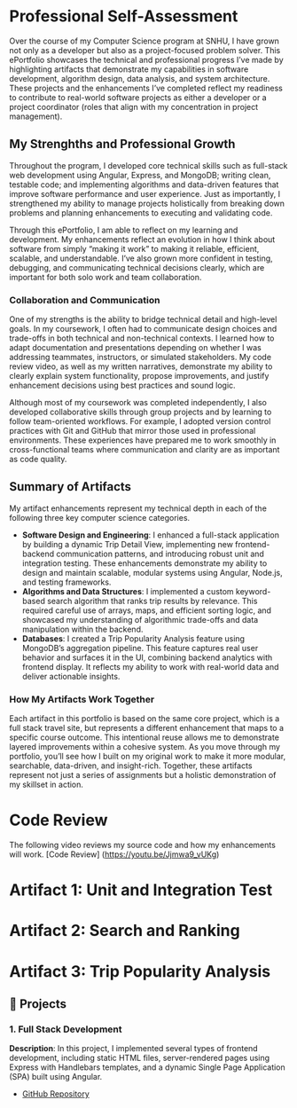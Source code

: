 # Professional Self-Assessment  
Over the course of my Computer Science program at SNHU, I have grown not only as a developer but also as a project-focused problem solver. This ePortfolio showcases the technical and professional progress I’ve made by highlighting artifacts that demonstrate my capabilities in software development, algorithm design, data analysis, and system architecture. These projects and the enhancements I’ve completed reflect my readiness to contribute to real-world software projects as either a developer or a project coordinator (roles that align with my concentration in project management).

## My Strenghths and Professional Growth
Throughout the program, I developed core technical skills such as full-stack web development using Angular, Express, and MongoDB; writing clean, testable code; and implementing algorithms and data-driven features that improve software performance and user experience. Just as importantly, I strengthened my ability to manage projects holistically from breaking down problems and planning enhancements to executing and validating code.

Through this ePortfolio, I am able to reflect on my learning and development. My enhancements reflect an evolution in how I think about software from simply “making it work” to making it reliable, efficient, scalable, and understandable. I’ve also grown more confident in testing, debugging, and communicating technical decisions clearly, which are important for both solo work and team collaboration.

### Collaboration and Communication
One of my strengths is the ability to bridge technical detail and high-level goals. In my coursework, I often had to communicate design choices and trade-offs in both technical and non-technical contexts. I learned how to adapt documentation and presentations depending on whether I was addressing teammates, instructors, or simulated stakeholders. My code review video, as well as my written narratives, demonstrate my ability to clearly explain system functionality, propose improvements, and justify enhancement decisions using best practices and sound logic.

Although most of my coursework was completed independently, I also developed collaborative skills through group projects and by learning to follow team-oriented workflows. For example, I adopted version control practices with Git and GitHub that mirror those used in professional environments. These experiences have prepared me to work smoothly in cross-functional teams where communication and clarity are as important as code quality.

## Summary of Artifacts
My artifact enhancements represent my technical depth in each of the following three key computer science categories. 
- **Software Design and Engineering**: I enhanced a full-stack application by building a dynamic Trip Detail View, implementing new frontend-backend communication patterns, and introducing robust unit and integration testing. These enhancements demonstrate my ability to design and maintain scalable, modular systems using Angular, Node.js, and testing frameworks.
- **Algorithms and Data Structures**: I implemented a custom keyword-based search algorithm that ranks trip results by relevance. This required careful use of arrays, maps, and efficient sorting logic, and showcased my understanding of algorithmic trade-offs and data manipulation within the backend.
- **Databases**: I created a Trip Popularity Analysis feature using MongoDB’s aggregation pipeline. This feature captures real user behavior and surfaces it in the UI, combining backend analytics with frontend display. It reflects my ability to work with real-world data and deliver actionable insights.

### How My Artifacts Work Together
Each artifact in this portfolio is based on the same core project, which is a full stack travel site, but represents a different enhancement that maps to a specific course outcome. This intentional reuse allows me to demonstrate layered improvements within a cohesive system. As you move through my portfolio, you’ll see how I built on my original work to make it more modular, searchable, data-driven, and insight-rich. Together, these artifacts represent not just a series of assignments but a holistic demonstration of my skillset in action.

# Code Review
The following video reviews my source code and how my enhancements will work. 
[Code Review] (https://youtu.be/Jjmwa9_vUKg)

# Artifact 1: Unit and Integration Test
# Artifact 2: Search and Ranking
# Artifact 3: Trip Popularity Analysis

## 🔧 Projects

### 1. Full Stack Development
**Description**: In this project, I implemented several types of frontend development, including static HTML files, server-rendered pages using Express with Handlebars templates, and a dynamic Single Page Application (SPA) built using Angular.
- [GitHub Repository](https://github.com/swathisiva11/cs465-fullstack) 

